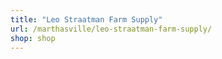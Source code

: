 ```yaml
---
title: "Leo Straatman Farm Supply"
url: /marthasville/leo-straatman-farm-supply/
shop: shop
---
```

